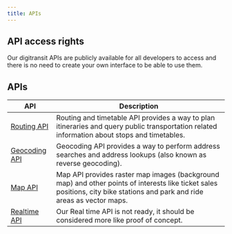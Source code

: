 ```yaml
---
title: APIs
---
```


## API access rights

Our digitransit APIs are publicly available for all developers to access and there is no need to create your own interface to be able to use them.

## APIs
| API                               | Description                     |
|---------------------------------------|---------------------------------|
| [Routing API](./1-routing-api/)       | Routing and timetable API provides a way to plan itineraries and query public transportation related information about stops and timetables.
| [Geocoding API](./2-geocoding-api/)   | Geocoding API provides a way to perform address searches and address lookups (also known as reverse geocoding).
| [Map API](./3-map-api/)               | Map API provides raster map images (background map) and other points of interests like ticket sales positions, city bike stations and park and ride areas as vector maps.
| [Realtime API](./4-realtime-api/)     | Our Real time API is not ready, it should be considered more like proof of concept.
